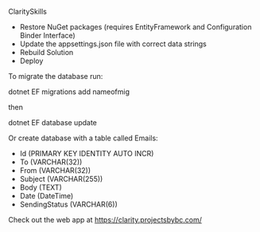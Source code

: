 ClaritySkills


  - Restore NuGet packages (requires EntityFramework and Configuration Binder Interface)
  - Update the appsettings.json file with correct data strings
  - Rebuild Solution
  - Deploy

 
 
 To migrate the database run:
 
 dotnet EF migrations add nameofmig
 
 then 

 dotnet EF database update

 Or create database with a table called Emails:
  - Id (PRIMARY KEY IDENTITY AUTO INCR)
  - To (VARCHAR(32))
  - From (VARCHAR(32))
  - Subject (VARCHAR(255))
  - Body (TEXT)
  - Date (DateTime)
  - SendingStatus (VARCHAR(6))


 Check out the web app at https://clarity.projectsbybc.com/